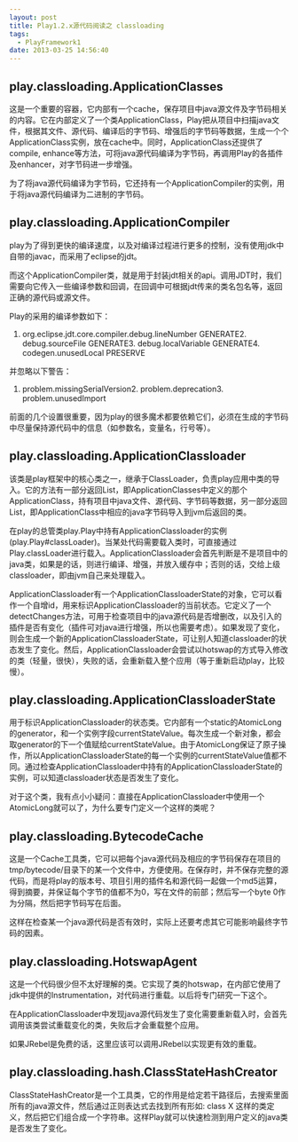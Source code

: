 ```yaml
---
layout: post
title: Play1.2.x源代码阅读之 classloading
tags:
  - PlayFramework1
date: 2013-03-25 14:56:40
---
```


## play.classloading.ApplicationClasses

这是一个重要的容器，它内部有一个cache，保存项目中java源文件及字节码相关的内容。它在内部定义了一个类ApplicationClass，Play把从项目中扫描java文件，根据其文件、源代码、编译后的字节码、增强后的字节码等数据，生成一个个ApplicationClass实例，放在cache中。同时，ApplicationClass还提供了compile, enhance等方法，可将java源代码编译为字节码，再调用Play的各插件及enhancer，对字节码进一步增强。

为了将java源代码编译为字节码，它还持有一个ApplicationCompiler的实例，用于将java源代码编译为二进制的字节码。

## play.classloading.ApplicationCompiler

play为了得到更快的编译速度，以及对编译过程进行更多的控制，没有使用jdk中自带的javac，而采用了eclipse的jdt。

而这个ApplicationCompiler类，就是用于封装jdt相关的api。调用JDT时，我们需要向它传入一些编译参数和回调，在回调中可根据jdt传来的类名包名等，返回正确的源代码或源文件。

Play的采用的编译参数如下：

1.  org.eclipse.jdt.core.compiler.debug.lineNumber GENERATE2.  debug.sourceFile GENERATE3.  debug.localVariable GENERATE4.  codegen.unusedLocal PRESERVE

并忽略以下警告：

1.  problem.missingSerialVersion2.  problem.deprecation3.  problem.unusedImport

前面的几个设置很重要，因为play的很多魔术都要依赖它们，必须在生成的字节码中尽量保持源代码中的信息（如参数名，变量名，行号等）。

## play.classloading.ApplicationClassloader

该类是play框架中的核心类之一，继承于ClassLoader，负责play应用中类的导入。它的方法有一部分返回List<ApplicationClass>，即ApplicationClasses中定义的那个ApplicationClass，持有项目中java文件、源代码、字节码等数据，另一部分返回List<Class>，即ApplicationClass中相应的java字节码导入到jvm后返回的类。

在play的总管类play.Play中持有ApplicationClassloader的实例(play.Play#classLoader)。当某处代码需要载入类时，可直接通过Play.classLoader进行载入。ApplicationClassloader会首先判断是不是项目中的java类，如果是的话，则进行编译、增强，并放入缓存中；否则的话，交给上级classloader，即由jvm自己来处理载入。

ApplicationClassloader有一个ApplicationClassloaderState的对象，它可以看作一个自增id，用来标识ApplicationClassloader的当前状态。它定义了一个detectChanges方法，可用于检查项目中的java源代码是否增删改，以及引入的插件是否有变化（插件可对java进行增强，所以也需要考虑）。如果发现了变化，则会生成一个新的ApplicationClassloaderState，可让别人知道classloader的状态发生了变化。然后，ApplicationClassloader会尝试以hotswap的方式导入修改的类（轻量，很快），失败的话，会重新载入整个应用（等于重新启动play，比较慢）。

## play.classloading.ApplicationClassloaderState

用于标识ApplicationClassloader的状态类。它内部有一个static的AtomicLong的generator，和一个实例字段currentStateValue。每次生成一个新对象，都会取generator的下一个值赋给currentStateValue。由于AtomicLong保证了原子操作，所以ApplicationClassloaderState的每一个实例的currentStateValue值都不同。通过检查ApplicationClassloader中持有的ApplicationClassloaderState的实例，可以知道classloader状态是否发生了变化。

对于这个类，我有点小小疑问：直接在ApplicationClassloader中使用一个AtomicLong就可以了，为什么要专门定义一个这样的类呢？

## play.classloading.BytecodeCache

这是一个Cache工具类，它可以把每个java源代码及相应的字节码保存在项目的tmp/bytecode/目录下的某一个文件中，方便使用。在保存时，并不保存完整的源代码，而是将play的版本号、项目引用的插件名和源代码一起做一个md5运算，得到摘要，并保证每个字节的值都不为0，写在文件的前部；然后写一个byte 0作为分隔，然后把字节码写在后面。

这样在检查某一个java源代码是否有效时，实际上还要考虑其它可能影响最终字节码的因素。

## play.classloading.HotswapAgent

这是一个代码很少但不太好理解的类。它实现了类的hotswap，在内部它使用了jdk中提供的Instrumentation，对代码进行重载。以后将专门研究一下这个。

在ApplicationClassloader中发现java源代码发生了变化需要重新载入时，会首先调用该类尝试重载变化的类，失败后才会重载整个应用。

如果JRebel是免费的话，这里应该可以调用JRebel以实现更有效的重载。

## play.classloading.hash.ClassStateHashCreator

ClassStateHashCreator是一个工具类，它的作用是给定若干路径后，去搜索里面所有的java源文件，然后通过正则表达式去找到所有形如: class X 这样的类定义，然后把它们组合成一个字符串。这样Play就可以快速检测到用户定义的java类是否发生了变化。